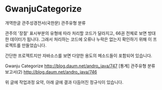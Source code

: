 # GwanjuCategorize
개역한글 관주성경전서(국한문) 관주유형 분류

관주의 '장절' 표시부분의 유형에 따라 처리할 코드가 달라지고, 66권 전체로 보면 방대한 데이터가 됩니다.
그래서 처리하는 코드에 오류나 누락은 없는지 확인하기 위해 이 프로젝트를 만들었습니다.

간단한 프로젝트지만 자바소스를 보면 다양한 용도의 메소드들이 포함되어 있습니다.

Gwanju Categorize http://blog.daum.net/andro_java/747
[통계] 관주유형 분류 보고서(2) http://blog.daum.net/andro_java/746

위 글에 작업과정 요약, 아래 글에 결과 다듬어진 정규식이 있습니다.
